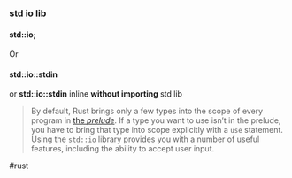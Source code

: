### std io lib

#### std::io;

Or

#### std::io::stdin

or **std::io::stdin** inline **without importing** std lib

> By default, Rust brings only a few types into the scope of every program in [the _prelude_](https://doc.rust-lang.org/std/prelude/index.html). If a type you want to use isn’t in the prelude, you have to bring that type into scope explicitly with a `use` statement. Using the `std::io` library provides you with a number of useful features, including the ability to accept user input.

#rust